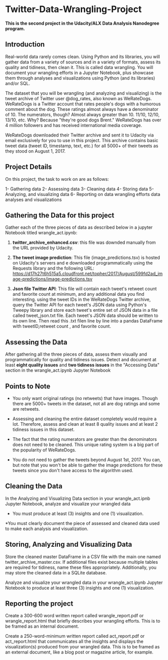 # Twitter-Data-Wrangling-Project

**This is the second project in the Udacity/ALX Data Analysis Nanodegree program.**

## Introduction

Real-world data rarely comes clean. Using Python and its libraries, you will gather data from a variety of sources and in a variety of formats, assess its quality and tidiness, then clean it. This is called data wrangling. You will document your wrangling efforts in a Jupyter Notebook, plus showcase them through analyses and visualizations using Python (and its libraries) and/or SQL.

The dataset that you will be wrangling (and analyzing and visualizing) is the tweet archive of Twitter user @dog_rates, also known as WeRateDogs. WeRateDogs is a Twitter account that rates people's dogs with a humorous comment about the dog. These ratings almost always have a denominator of 10. The numerators, though? Almost always greater than 10. 11/10, 12/10, 13/10, etc. Why? Because "they're good dogs Brent." WeRateDogs has over 4 million followers and has received international media coverage.

WeRateDogs downloaded their Twitter archive and sent it to Udacity via email exclusively for you to use in this project. This archive contains basic tweet data (tweet ID, timestamp, text, etc.) for all 5000+ of their tweets as they stood on August 1, 2017. 

## Project Details

On this project, the task to work on are as follows:

1- Gathering data
2- Assessing data
3- Cleaning data
4- Storing data
5- Analyzing, and visualizing data
6- Reporting on
   data wrangling efforts
   data analyses and visualizations
   
## Gathering the Data for this project
   
Gather each of the three pieces of data as described below in a jupyter Notebook titled wrangle_act.ipynb:
   
1. **twitter_archive_enhanced.csv**: this file was downded manually from the URL provided by Udacity.
   
2. **The tweet image prediction**: This file (image_predictions.tsv) is hosted on Udacity's servers and e downloaded programmatically using the Requests library and the following URL: https://d17h27t6h515a5.cloudfront.net/topher/2017/August/599fd2ad_image-predictions/image-predictions.tsv

3. **Json file Twitter API**: This file will contain each tweet's retweet count and favorite count at minimum, and any additional data you find interesting. using the tweet IDs in the WeRateDogs Twitter archive, query the Twitter API for each tweet's JSON data using Python's Tweepy library and store each tweet's entire set of JSON data in a file called tweet_json.txt file. Each tweet's JSON data should be written to its own line. Then read this .txt filen line by line into a pandas DataFrame with tweetID,retweet count , and favorite count.

## Assessing the Data

After gathering all the three pieces of data, assess them visually and programmatically for quality and tidiness issues. Detect and document at least **eight quality issues** and **two tidiness issues** in the "Accessing Data" section in the wrangle_act.ipynb Jupyter Notebook

## Points to Note

* You only want original ratings (no retweets) that have images. Though there are 5000+ tweets in the dataset, not all are dog ratings and some are retweets.

* Assessing and cleaning the entire dataset completely would require a lot. Therefore, assess and clean at least 8 quality issues and at least 2 tidiness issues in this dataset.

* The fact that the rating numerators are greater than the denominators does not need to be cleaned. This unique rating system is a big part of the popularity of WeRateDogs.

* You do not need to gather the tweets beyond August 1st, 2017. You can, but note that you won't be able to gather the image predictions for these tweets since you don't have access to the algorithm used.

## Cleaning the Data
In the Analyzing and Visualizing Data section in your wrangle_act.ipnb Jupyter Notebook, analyze and visualize your wrangled data

* You must produce at least (3) insights and one (1) visualization.

*You must clearly document the piece of assessed and cleaned data used to make each analysis and visualization.

## Storing, Analyzing and Visualizing Data 

Store the cleaned master DataFrame in a CSV file with the main one named twitter_archive_master.csv. If additional files exist because multiple tables are required for tidiness, name these files appropriately. Additionally, you may store the cleaned data in a SQLite database.

Analyze and visualize your wrangled data in your wrangle_act.ipynb Jupyter Notebook to produce at least three (3) insights and one (1) visualization.

## Reporting the project

Create a 300-600 word written report called wrangle_report.pdf or wrangle_report.html that briefly describes your wrangling efforts. This is to be framed as an internal document.

Create a 250-word-minimum written report called act_report.pdf or act_report.html that communicates all the insights and displays the visualization(s) produced from your wrangled data. This is to be framed as an external document, like a blog post or magazine article, for example.
